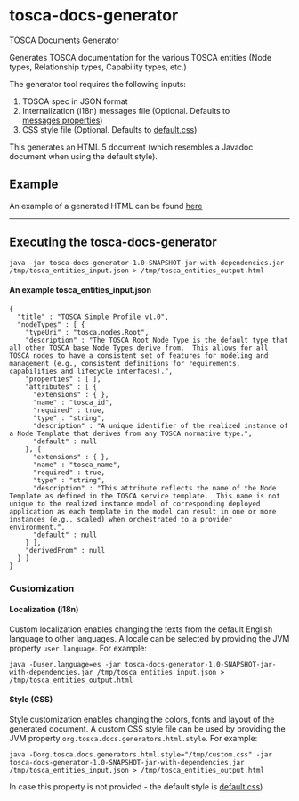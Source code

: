 # tosca-docs-generator

TOSCA Documents Generator

Generates TOSCA documentation for the various TOSCA entities (Node types, Relationship types, Capability types, etc.)

The generator tool requires the following inputs:

1. TOSCA spec in JSON format
2. Internalization (i18n) messages file (Optional. Defaults to [messages.properties](https://github.com/ALU-CloudBand/tosca-docs-generator/blob/master/src/main/resources/org/tosca/docs/messages.properties))
3. CSS style file (Optional. Defaults to [default.css](https://github.com/ALU-CloudBand/tosca-docs-generator/blob/master/src/main/resources/org/tosca/docs/default.css))

This generates an HTML 5 document (which resembles a Javadoc document when using the default style).

## Example
An example of a generated HTML can be found [here](https://cdn.rawgit.com/ALU-CloudBand/tosca-docs-generator/master/src/test/resources/expected_tosca_spec.html)

---

## Executing the tosca-docs-generator


~~~~
java -jar tosca-docs-generator-1.0-SNAPSHOT-jar-with-dependencies.jar /tmp/tosca_entities_input.json > /tmp/tosca_entities_output.html
~~~~


#### An example tosca_entities_input.json

~~~~
{
  "title" : "TOSCA Simple Profile v1.0",
  "nodeTypes" : [ {
    "typeUri" : "tosca.nodes.Root",
    "description" : "The TOSCA Root Node Type is the default type that all other TOSCA base Node Types derive from.  This allows for all TOSCA nodes to have a consistent set of features for modeling and management (e.g., consistent definitions for requirements, capabilities and lifecycle interfaces).",
    "properties" : [ ],
    "attributes" : [ {
      "extensions" : { },
      "name" : "tosca_id",
      "required" : true,
      "type" : "string",
      "description" : "A unique identifier of the realized instance of a Node Template that derives from any TOSCA normative type.",
      "default" : null
    }, {
      "extensions" : { },
      "name" : "tosca_name",
      "required" : true,
      "type" : "string",
      "description" : "This attribute reflects the name of the Node Template as defined in the TOSCA service template.  This name is not unique to the realized instance model of corresponding deployed application as each template in the model can result in one or more instances (e.g., scaled) when orchestrated to a provider environment.",
      "default" : null
    } ],
    "derivedFrom" : null
  } ]
}
~~~~

### Customization

#### Localization (i18n)

Custom localization enables changing the texts from the default English language to other languages.
A locale can be selected by providing the JVM property ```user.language```. For example:
 
~~~~
java -Duser.language=es -jar tosca-docs-generator-1.0-SNAPSHOT-jar-with-dependencies.jar /tmp/tosca_entities_input.json > /tmp/tosca_entities_output.html
~~~~

#### Style (CSS)

Style customization enables changing the colors, fonts and layout of the generated document. 
A custom CSS style file can be used by providing the JVM property ```org.tosca.docs.generators.html.style```. For example:
  
~~~~
java -Dorg.tosca.docs.generators.html.style="/tmp/custom.css" -jar tosca-docs-generator-1.0-SNAPSHOT-jar-with-dependencies.jar /tmp/tosca_entities_input.json > /tmp/tosca_entities_output.html
~~~~

In case this property is not provided - the default style is [default.css](https://github.com/ALU-CloudBand/tosca-docs-generator/blob/master/src/main/resources/org/tosca/docs/default.css))